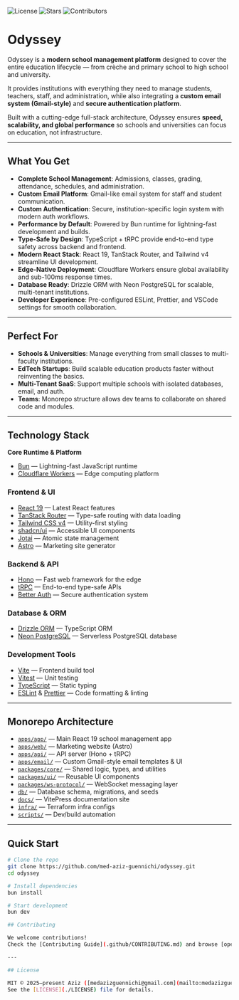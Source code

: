 ![License](https://img.shields.io/github/license/med-aziz-guennichi/odyssey)
![Stars](https://img.shields.io/github/stars/med-aziz-guennichi/odyssey?style=social)
![Contributors](https://img.shields.io/github/contributors/med-aziz-guennichi/odyssey)

# Odyssey

Odyssey is a **modern school management platform** designed to cover the entire education lifecycle — from crèche and primary school to high school and university.  

It provides institutions with everything they need to manage students, teachers, staff, and administration, while also integrating a **custom email system (Gmail-style)** and **secure authentication platform**.  

Built with a cutting-edge full-stack architecture, Odyssey ensures **speed, scalability, and global performance** so schools and universities can focus on education, not infrastructure.

---

## What You Get

- **Complete School Management**: Admissions, classes, grading, attendance, schedules, and administration.  
- **Custom Email Platform**: Gmail-like email system for staff and student communication.  
- **Custom Authentication**: Secure, institution-specific login system with modern auth workflows.  
- **Performance by Default**: Powered by Bun runtime for lightning-fast development and builds.  
- **Type-Safe by Design**: TypeScript + tRPC provide end-to-end type safety across backend and frontend.  
- **Modern React Stack**: React 19, TanStack Router, and Tailwind v4 streamline UI development.  
- **Edge-Native Deployment**: Cloudflare Workers ensure global availability and sub-100ms response times.  
- **Database Ready**: Drizzle ORM with Neon PostgreSQL for scalable, multi-tenant institutions.  
- **Developer Experience**: Pre-configured ESLint, Prettier, and VSCode settings for smooth collaboration.  

---

## Perfect For

- **Schools & Universities**: Manage everything from small classes to multi-faculty institutions.  
- **EdTech Startups**: Build scalable education products faster without reinventing the basics.  
- **Multi-Tenant SaaS**: Support multiple schools with isolated databases, email, and auth.  
- **Teams**: Monorepo structure allows dev teams to collaborate on shared code and modules.  

---

## Technology Stack

**Core Runtime & Platform**

- [Bun](https://bun.sh/) — Lightning-fast JavaScript runtime  
- [Cloudflare Workers](https://workers.cloudflare.com/) — Edge computing platform  

### Frontend & UI
- [React 19](https://react.dev/) — Latest React features  
- [TanStack Router](https://tanstack.com/router) — Type-safe routing with data loading  
- [Tailwind CSS v4](https://tailwindcss.com/) — Utility-first styling  
- [shadcn/ui](https://ui.shadcn.com/) — Accessible UI components  
- [Jotai](https://jotai.org/) — Atomic state management  
- [Astro](https://astro.build/) — Marketing site generator  

### Backend & API
- [Hono](https://hono.dev/) — Fast web framework for the edge  
- [tRPC](https://trpc.io/) — End-to-end type-safe APIs  
- [Better Auth](https://www.better-auth.com/) — Secure authentication system  

### Database & ORM
- [Drizzle ORM](https://orm.drizzle.team/) — TypeScript ORM  
- [Neon PostgreSQL](https://neon.tech/) — Serverless PostgreSQL database  

### Development Tools
- [Vite](https://vitejs.dev/) — Frontend build tool  
- [Vitest](https://vitest.dev/) — Unit testing  
- [TypeScript](https://www.typescriptlang.org/) — Static typing  
- [ESLint](https://eslint.org/) & [Prettier](https://prettier.io/) — Code formatting & linting  

---

## Monorepo Architecture

- [`apps/app/`](./apps/app) — Main React 19 school management app  
- [`apps/web/`](./apps/web) — Marketing website (Astro)  
- [`apps/api/`](./apps/api) — API server (Hono + tRPC)  
- [`apps/email/`](./apps/email) — Custom Gmail-style email templates & UI  
- [`packages/core/`](./packages/core) — Shared logic, types, and utilities  
- [`packages/ui/`](./packages/ui) — Reusable UI components  
- [`packages/ws-protocol/`](./packages/ws-protocol) — WebSocket messaging layer  
- [`db/`](./db) — Database schema, migrations, and seeds  
- [`docs/`](./docs) — VitePress documentation site  
- [`infra/`](./infra) — Terraform infra configs  
- [`scripts/`](./scripts) — Dev/build automation  

---

## Quick Start

```bash
# Clone the repo
git clone https://github.com/med-aziz-guennichi/odyssey.git
cd odyssey

# Install dependencies
bun install

# Start development
bun dev

## Contributing

We welcome contributions!  
Check the [Contributing Guide](.github/CONTRIBUTING.md) and browse [open issues](https://github.com/med-aziz-guennichi/odyssey/issues).  

---

## License

MIT © 2025–present Aziz ([medazizguennichi@gmail.com](mailto:medazizguennichi@gmail.com)) and contributors.  
See the [LICENSE](./LICENSE) file for details.
